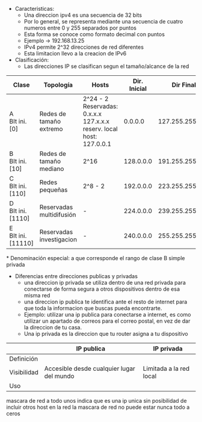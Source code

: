 - Caracteristicas:
	- Una direccion ipv4 es una secuencia de 32 bits
	- Por lo general, se representa mediante una secuencia de cuatro numeros entre 0 y 255 separados por puntos
	- Esta forma se conoce como formato decimal con puntos
	- Ejemplo -> 192.168.13.25
	- IPv4 permite 2^32 direcciones de red diferentes
	- Esta limitacion llevo a la creacion de IPv6
- Clasificación:
	- Las direcciones IP se clasifican segun el tamaño/alcance de la red

| Clase                      | Topología                | Hosts                                                                              | Dir. Inicial | Dir Final       | Dir Privadas |
| -------------------------- | ------------------------ | ---------------------------------------------------------------------------------- | ------------ | --------------- | ------------ |
| A<br>BIt ini.<br>\[0\]     | Redes de tamaño extremo  | 2^24 - 2<br>Reservadas:<br>0.x.x.x   127.x.x.x<br>reserv. local host:<br>127.0.0.1 | 0.0.0.0      | 127.255.255.255 |              |
| B<br>BIt ini.<br>\[10\]    | Redes de tamaño mediano  | 2^16                                                                               | 128.0.0.0    | 191.255.255.255 |              |
| C<br>BIt ini.<br>\[110\]   | Redes pequeñas           | 2^8 - 2                                                                            | 192.0.0.0    | 223.255.255.255 |              |
| D<br>BIt ini.<br>\[1110\]  | Reservadas multidifusión | -                                                                                  | 224.0.0.0    | 239.255.255.255 | -            |
| E<br>BIt ini.<br>\[11110\] | Reservadas investigacion | -                                                                                  | 240.0.0.0    | 255.255.255.255 | -            |
\* Denominación especial: a que corresponde el rango de clase B simple privada


- Diferencias entre direcciones publicas y privadas
	- una direccion ip privada se utiliza dentro de una red privada para conectarse de forma segura a otros dispositivos dentro de esa misma red
	- una direccion ip publica te identifica ante el resto de internet para que toda la informacion que buscas pueda encontrarte.
	- Ejemplo: utilizar una ip publica para conectarse a internet, es como utilizar un apartado de correos para el correo postal, en vez de dar la direccion de tu casa.
	- Una ip privada es la direccion que tu router asigna a tu dispositivo

|             | IP publica                                | IP privada              |
| ----------- | ----------------------------------------- | ----------------------- |
| Definición  |                                           |                         |
| Visibilidad | Accesible desde cualquier lugar del mundo | Limitada a la red local |
| Uso         |                                           |                         |
mascara de red a todo unos indica que es una ip unica sin posibilidad de incluir otros host en la red
la mascara de red no puede estar nunca todo a ceros
